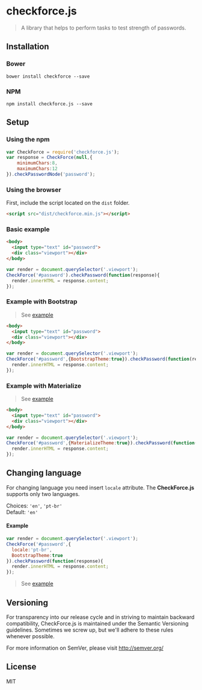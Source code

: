 # checkforce.js
> A library that helps to perform tasks to test strength of passwords.

## Installation

### Bower

```
bower install checkforce --save
```
### NPM

```
npm install checkforce.js --save
```
## Setup

### Using the npm

```js
var CheckForce = require('checkforce.js');
var response = CheckForce(null,{
    minimumChars:8,
    maximumChars:12
}).checkPasswordNode('password');
```

### Using the browser

First, include the script located on the `dist` folder.

```html
<script src="dist/checkforce.min.js"></script>
```

### Basic example

```html
<body>
  <input type="text" id="password">
  <div class="viewport"></div>
</body>
```

```js
var render = document.querySelector('.viewport');
CheckForce('#password').checkPassword(function(response){
  render.innerHTML = response.content;
});
```

### Example with Bootstrap

> See [example](examples/bootstrap/bootstrap-en.html)

```html
<body>
  <input type="text" id="password">
  <div class="viewport"></div>
</body>
```

```js
var render = document.querySelector('.viewport');
CheckForce('#password',{BootstrapTheme:true}).checkPassword(function(response){
  render.innerHTML = response.content;
});
```

### Example with Materialize

> See [example](examples/materialize/example-with-materialize.html)

```html
<body>
  <input type="text" id="password">
  <div class="viewport"></div>
</body>
```

```js
var render = document.querySelector('.viewport');
CheckForce('#password',{MaterializeTheme:true}).checkPassword(function(response){
  render.innerHTML = response.content;
});
```

## Changing language

For changing language you need insert `locale` attribute. The **CheckForce.js** supports only two languages.

Choices: `'en'`, `'pt-br'`  
Default: `'en'`

#### Example

```js
var render = document.querySelector('.viewport');
CheckForce('#password',{
  locale:'pt-br',
  BootstrapTheme:true
}).checkPassword(function(response){
  render.innerHTML = response.content;
});
```

> See [example](examples/bootstrap/bootstrap-pt-br.html)

## Versioning
For transparency into our release cycle and in striving to maintain backward compatibility, CheckForce.js is maintained under the Semantic Versioning guidelines. Sometimes we screw up, but we'll adhere to these rules whenever possible.

For more information on SemVer, please visit <http://semver.org/>

## License
MIT
